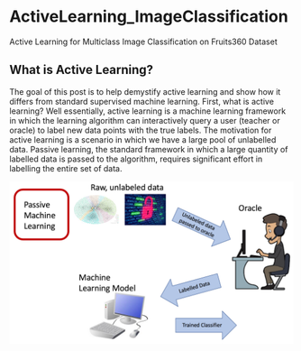# ActiveLearning_ImageClassification
Active Learning for Multiclass Image Classification on Fruits360 Dataset

## What is Active Learning?
The goal of this post is to help demystify active learning and show how it differs from standard supervised machine learning.
First, what is active learning? Well essentially, active learning is a machine learning framework in which the learning algorithm can interactively query a user (teacher or oracle) to label new data points with the true labels.
The motivation for active learning is a scenario in which we have a large pool of unlabelled data.
Passive learning, the standard framework in which a large quantity of labelled data is passed to the algorithm, requires significant effort in labelling the entire set of data.


![alt text](https://github.com/mzhao98/ActiveLearning_ImageClassification/blob/master/ims/passive.png)
